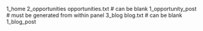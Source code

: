 1_home
2_opportunities
    opportunities.txt # can be blank
    1_opportunity_post # must be generated from within panel
3_blog
    blog.txt # can be blank
    1_blog_post
